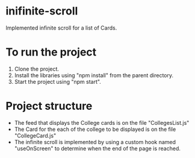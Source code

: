 # inifinite-scroll
Implemented infinite scroll for a list of Cards.

# To run the project
1. Clone the project.
2. Install the libraries using "npm install" from the parent directory.
3. Start the project using "npm start".

# Project structure
- The feed that displays the College cards is on the file "CollegesList.js"
- The Card for the each of the college to be displayed is on the file "CollegeCard.js"
- The infinite scroll is implemented by using a custom hook named "useOnScreen" to determine when the end of the page is reached.
